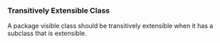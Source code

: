 ### Transitively Extensible Class

A package visible class should be transitively extensible when it has a subclass that is extensible.
